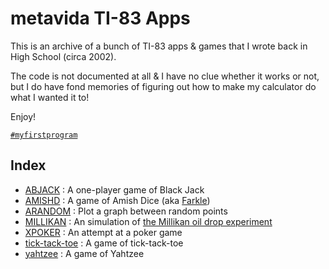 # metavida TI-83 Apps

This is an archive of a bunch of TI-83 apps & games that I wrote back in High School (circa 2002).

The code is not documented at all & I have no clue whether it works or not, but I do have fond memories of figuring out how to make my calculator do what I wanted it to!

Enjoy!

[`#myfirstprogram`](https://twitter.com/search?q=%23myfirstprogram)

## Index

* [ABJACK](ABJACK.TIProgram) : A one-player game of Black Jack
* [AMISHD](AMISHD.TIProgram) : A game of Amish Dice (aka [Farkle](https://en.wikipedia.org/wiki/Farkle))
* [ARANDOM](ARANDOM.TIProgram) : Plot a graph between random points
* [MILLIKAN](MILLIKAN.TIProgram) : An simulation of [the Millikan oil drop experiment](https://en.wikipedia.org/wiki/Oil_drop_experiment)
* [XPOKER](XPOKER.TIProgram) : An attempt at a poker game
* [tick-tack-toe](tick-tack-toe) : A game of tick-tack-toe
* [yahtzee](yahtzee) : A game of Yahtzee
